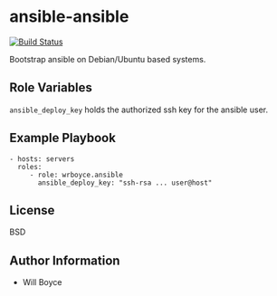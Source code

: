 ansible-ansible
===============

[![Build Status](https://travis-ci.org/wrboyce/ansible-ansible.png)](https://travis-ci.org/wrboyce/ansible-ansible)

Bootstrap ansible on Debian/Ubuntu based systems.

Role Variables
--------------

`ansible_deploy_key` holds the authorized ssh key for the ansible user.

Example Playbook
----------------

    - hosts: servers
      roles:
         - role: wrboyce.ansible
           ansible_deploy_key: "ssh-rsa ... user@host"

License
-------

BSD

Author Information
------------------

* Will Boyce
